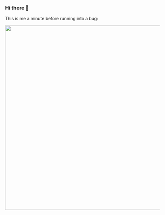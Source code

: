 ### Hi there 👋
This is me a minute before running into a bug:
<div id="header" align="center">
  <img src="http://drive.google.com/uc?export=view&id=1BjHMa9NTeodU0vqF0r3V8Yzl4kwLlqOX" width="600"/>
</div>
